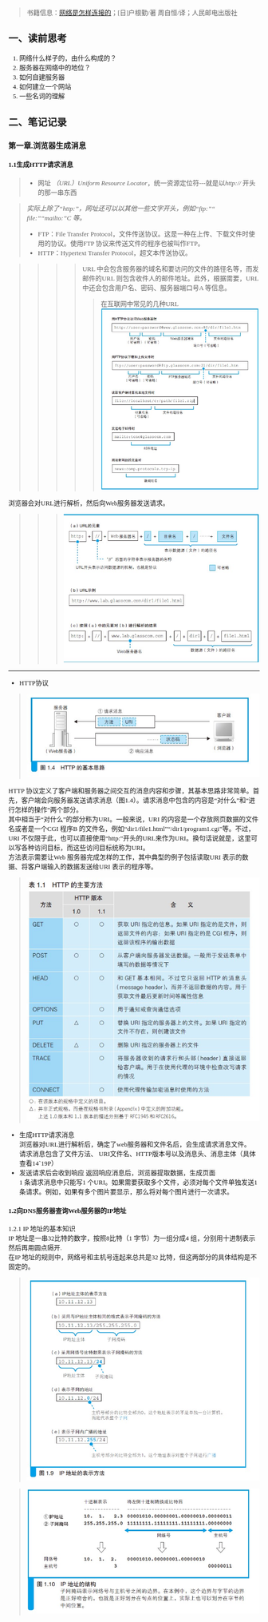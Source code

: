 <font face=仿宋 size=2>

>书籍信息：[网络是怎样连接的]()；[日]户根勤/著 周自恒/译；人民邮电出版社

## 一、读前思考
1. 网络什么样子的，由什么构成的？
2. 服务器在网络中的地位？
3. 如何自建服务器
4. 如何建立一个网站
5. 一些名词的理解


## 二、笔记记录
### 第一章.浏览器生成消息
#### 1.1生成HTTP请求消息
> * 网址 *（URL）Uniform Resource Locator*，统一资源定位符---就是以*http://* 开头的那一串东西

>*实际上除了“http:”，网址还可以以其他一些文字开头，例如“ftp:”“ file:”“mailto:”C 等。*
> * FTP：File Transfer Protocol，文件传送协议。这是一种在上传、下载文件时使用的协议。使用FTP 协议来传送文件的程序也被叫作FTP。
> *  HTTP：Hypertext Transfer Protocol，超文本传送协议。

>>>>URL 中会包含服务器的域名和要访问的文件的路径名等，而发邮件的URL 则包含收件人的邮件地址。此外，根据需要，URL 中还会包含用户名、密码、服务器端口号A 等信息。  
>>>>>在互联网中常见的几种URL    
>>>>>![在互联网中常见的几种URL](https://raw.githubusercontent.com/liviler/Reading-Note/master/figure/WLS_1_1.jpg)

浏览器会对URL进行解析，然后向Web服务器发送请求。
>>>![](https://raw.githubusercontent.com/liviler/Reading-Note/master/figure/WLS_1_2.jpg)

---
* HTTP协议  
>![](https://raw.githubusercontent.com/liviler/Reading-Note/master/figure/WLS_1_3.jpg)

HTTP 协议定义了客户端和服务器之间交互的消息内容和步骤，其基本思路非常简单。首先，客户端会向服务器发送请求消息（图1.4）。请求消息中包含的内容是“对什么”和“进行怎样的操作”两个部分。  
其中相当于“对什么”的部分称为URI。一般来说，URI 的内容是一个存放网页数据的文件名或者是一个CGI 程序B 的文件名，例如“dir1/file1.html”“/dir1/program1.cgi”等。不过，URI 不仅限于此，也可以直接使用“http:”开头的URL来作为URI。换句话说就是，这里可以写各种访问目标，而这些访问目标统称为URI。  
方法表示需要让Web 服务器完成怎样的工作，其中典型的例子包括读取URI 表示的数据、将客户端输入的数据发送给URI 表示的程序等。  
>![](https://raw.githubusercontent.com/liviler/Reading-Note/master/figure/WLS_1_4.jpg)

* 生成HTTP请求消息  
 浏览器对URL进行解析后，确定了web服务器和文件名后，会生成请求消息文件。  
请求消息包含了文件方法、 URI文件名、HTTP版本号以及消息头、消息主体（具体查看14`19P）
* 发送请求后会收到响应
返回响应消息后，浏览器提取数据，生成页面  
1 条请求消息中只能写1 个URI。如果需要获取多个文件，必须对每个文件单独发送1 条请求。例如，如果有多个图片要显示，那么将对每个图片进行一次请求。

#### 1.2向DNS服务器查询Web服务器的IP地址
1.2.1 IP 地址的基本知识  
IP 地址是一串32比特的数字，按照8比特（1 字节）为一组分成4 组，分别用十进制表示然后再用圆点隔开.  
在IP 地址的规则中，网络号和主机号连起来总共是32 比特，但这两部分的具体结构是不固定的。  

>![](https://raw.githubusercontent.com/liviler/Reading-Note/master/figure/WLS_1_5.jpg)


>![](https://raw.githubusercontent.com/liviler/Reading-Note/master/figure/WLS_1_6.jpg)


</font>
